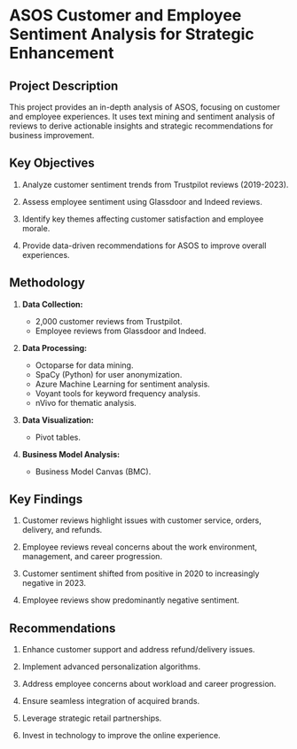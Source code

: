 #   ASOS Customer and Employee Sentiment Analysis for Strategic Enhancement

##  Project Description

This project provides an in-depth analysis of ASOS, focusing on customer and employee experiences. It uses text mining and sentiment analysis of reviews to derive actionable insights and strategic recommendations for business improvement.

##  Key Objectives

1.  Analyze customer sentiment trends from Trustpilot reviews (2019-2023).
    
2.  Assess employee sentiment using Glassdoor and Indeed reviews.
    
3.  Identify key themes affecting customer satisfaction and employee morale.
    
4.  Provide data-driven recommendations for ASOS to improve overall experiences.

##  Methodology

1.  **Data Collection:**
    -   2,000 customer reviews from Trustpilot.
    -   Employee reviews from Glassdoor and Indeed.

2.  **Data Processing:**
    -   Octoparse for data mining.
    -   SpaCy (Python) for user anonymization.
    -   Azure Machine Learning for sentiment analysis.
    -   Voyant tools for keyword frequency analysis.
    -   nVivo for thematic analysis.

3.  **Data Visualization:**
    -   Pivot tables.

4.  **Business Model Analysis:**
    -   Business Model Canvas (BMC).

##  Key Findings
1.  Customer reviews highlight issues with customer service, orders, delivery, and refunds.
    
2.  Employee reviews reveal concerns about the work environment, management, and career progression.
    
3.  Customer sentiment shifted from positive in 2020 to increasingly negative in 2023.
    
4.  Employee reviews show predominantly negative sentiment.

##  Recommendations

1.  Enhance customer support and address refund/delivery issues.
    
2.  Implement advanced personalization algorithms.
    
3.  Address employee concerns about workload and career progression.
    
4.  Ensure seamless integration of acquired brands.
    
5.  Leverage strategic retail partnerships.
    
6.  Invest in technology to improve the online experience.